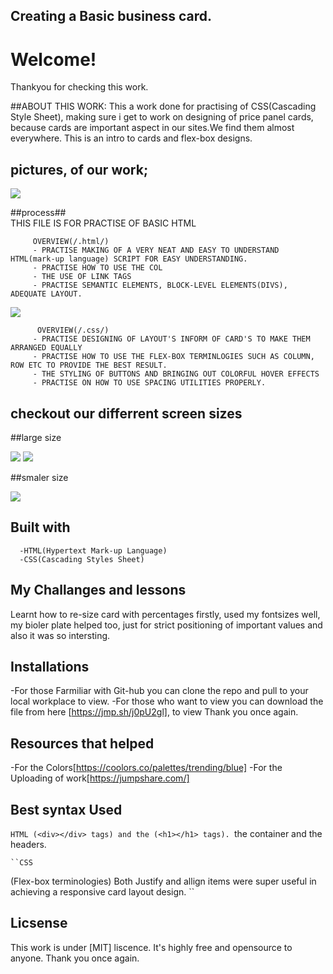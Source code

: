  ## Creating a Basic business card.

 # Welcome!

 Thankyou for checking this work. 

 ##ABOUT THIS WORK:
    This a work done for practising of CSS(Cascading Style Sheet), making sure i get to work on designing of price panel cards, because cards are important aspect in our sites.We find them almost everywhere. This is an intro to cards and flex-box designs.

 ## pictures, of our work;
 <img src="largecard.png">
            
   ##process##           
            THIS FILE IS FOR PRACTISE OF BASIC HTML
            
         OVERVIEW(/.html/)
         - PRACTISE MAKING OF A VERY NEAT AND EASY TO UNDERSTAND HTML(mark-up language) SCRIPT FOR EASY UNDERSTANDING.
         - PRACTISE HOW TO USE THE COL
         - THE USE OF LINK TAGS
         - PRACTISE SEMANTIC ELEMENTS, BLOCK-LEVEL ELEMENTS(DIVS), ADEQUATE LAYOUT.
  <img src="large2.png">   

         
          OVERVIEW(/.css/)
         - PRACTISE DESIGNING OF LAYOUT'S INFORM OF CARD'S TO MAKE THEM ARRANGED EQUALLY
         - PRACTISE HOW TO USE THE FLEX-BOX TERMINLOGIES SUCH AS COLUMN, ROW ETC TO PROVIDE THE BEST RESULT.
         - THE STYLING OF BUTTONS AND BRINGING OUT COLORFUL HOVER EFFECTS
         - PRACTISE ON HOW TO USE SPACING UTILITIES PROPERLY.  


## checkout our differrent screen sizes         
##large size

  <img src="excercise.png">   

  <img src="size2.png">


##smaler size

  <img src="size1.png">


   ## Built with         
      -HTML(Hypertext Mark-up Language)
      -CSS(Cascading Styles Sheet)


   ## My Challanges and lessons
   Learnt how to re-size card with percentages firstly, used my fontsizes well, my bioler plate helped too, just for strict positioning of important values  and also  it was so intersting.
            
   ## Installations
   -For those Farmiliar with Git-hub you can clone the repo and pull to your local workplace to view.
   -For those who want to view you can download the file from here [https://jmp.sh/j0pU2gl], to view Thank you once again.
            

   ## Resources that helped ##
   -For the Colors[https://coolors.co/palettes/trending/blue]
   -For the Uploading of work[https://jumpshare.com/]
   
   ## Best syntax Used
   ``HTML
   (<div></div> tags) and the (<h1></h1> tags).
   ``the container and the headers.
   

    ``CSS
 (Flex-box terminologies)
Both Justify and allign items were super useful in achieving a responsive card layout design.
   ``
   
   ## Licsense 
   This work is under [MIT] liscence. It's highly free and opensource to anyone.
   Thank you once again.

